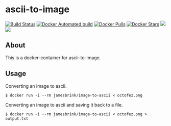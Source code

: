 # ascii-to-image

[![Build Status](https://travis-ci.org/jamesbrink/docker-ascii-to-image.svg?branch=master)](https://travis-ci.org/jamesbrink/docker-ascii-to-image) [![Docker Automated build](https://img.shields.io/docker/automated/jamesbrink/ascii-to-image.svg)](https://hub.docker.com/r/jamesbrink/ascii-to-image/) [![Docker Pulls](https://img.shields.io/docker/pulls/jamesbrink/ascii-to-image.svg)](https://hub.docker.com/r/jamesbrink/ascii-to-image/) [![Docker Stars](https://img.shields.io/docker/stars/jamesbrink/ascii-to-image.svg)](https://hub.docker.com/r/jamesbrink/ascii-to-image/) [![](https://images.microbadger.com/badges/image/jamesbrink/ascii-to-image.svg)](https://microbadger.com/images/jamesbrink/ascii-to-image "Get your own image badge on microbadger.com") [![](https://images.microbadger.com/badges/version/jamesbrink/ascii-to-image.svg)](https://microbadger.com/images/jamesbrink/ascii-to-image "Get your own version badge on microbadger.com")  


## About

This is a docker-container for ascii-to-image.  


## Usage

Converting an image to ascii.

```shell
$ docker run -i --rm jamesbrink/image-to-ascii < octofez.png
```


Converting an image to ascii and saving it back to a file.  

```shell
$ docker run -i --rm jamesbrink/image-to-ascii < octofez.png > output.txt
```


